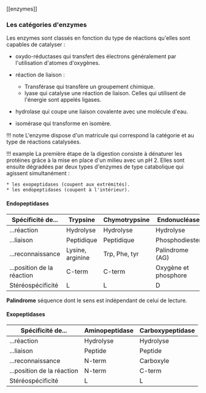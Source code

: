 [[enzymes]]
### Les catégories d'enzymes

Les enzymes sont classés en fonction du type de réactions qu'elles sont capables de catalyser :

* oxydo-réductases qui transfert des électrons généralement par l'utilisation d'atomes d'oxygènes.
* réaction de liaison :

	* Transférase qui transfère un groupement chimique.
	* lyase qui catalyse une réaction de liaison. Celles qui utilisent de l'énergie sont appelés ligases.

* hydrolase qui coupe une liaison covalente avec une molécule d'eau.
* isomérase qui transforme en isomère.

!!! note
	L'enzyme dispose d'un matricule qui correspond la catégorie et au type de réactions catalysées.

!!! example
	La première étape de la digestion consiste à dénaturer les protéines grâce à la mise en place d'un milieu avec un pH 2. Elles sont ensuite dégradées par deux types d'enzymes de type catabolique qui agissent simultanément :

	* les exopeptidases (coupent aux extrémités).
	* les endopeptidases (coupent à l'intérieur).

#### Endopeptidases

Spécificité de...          | Trypsine         | Chymotrypsine | Endonucléase
---------------------------|------------------|----------------|------------------
...réaction                | Hydrolyse        | Hydrolyse     | Hydrolyse
...liaison                 | Peptidique       | Peptidique    | Phosphodiester
...reconnaissance          | Lysine, arginine | Trp, Phe, tyr | Palindrome (AG)
...position de la réaction | C-term           | C-term        | Oxygène et phosphore
Stéréospécificité          | L                | L             | D

__Palindrome__ séquence dont le sens est indépendant de celui de lecture.

#### Exopeptidases

Spécificité de...          | Aminopeptidase | Carboxypeptidase
---------------------------|----------------|------------------
...réaction                | Hydrolyse      | Hydrolyse
...liaison                 | Peptide        | Peptide
...reconnaissance          | N-term         | Carboxyle
...position de la réaction | N-term         | C-term
Stéréospécificité          | L              | L
